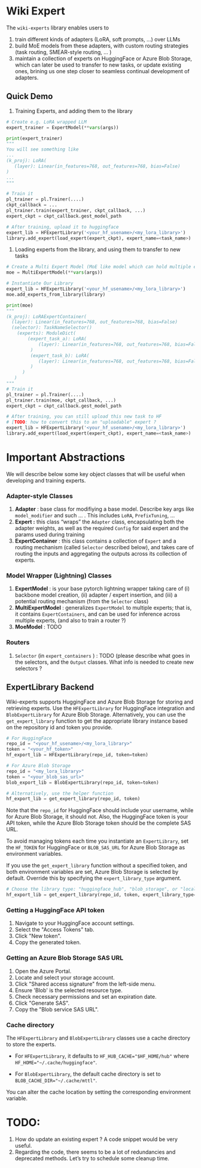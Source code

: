 # Wiki Expert

The `wiki-experts` library enables users to

1. train different kinds of adapters (LoRA, soft prompts, …) over LLMs
2. build MoE models from these adapters, with custom routing strategies (task routing, SMEAR-style routing, … )
3. maintain a collection of experts on HuggingFace or Azure Blob Storage, which can later be used to transfer
to new tasks, or update existing ones, brining us one step closer to seamless continual development of adapters.

## Quick Demo

1. Training Experts, and adding them to the library

```python
# Create e.g. LoRA wrapped LLM
expert_trainer = ExpertModel(**vars(args))

print(expert_trainer)
"""
You will see something like
...
(k_proj): LoRA(
   (layer): Linear(in_features=768, out_features=768, bias=False)
)
...
"""

# Train it
pl_trainer = pl.Trainer(....)
ckpt_callback = ...
pl_trainer.train(expert_trainer, ckpt_callback, ...)
expert_ckpt = ckpt_callback.gest_model_path

# After training, upload it to huggingface
expert_lib = HFExpertLibrary('<your_hf_usename>/<my_lora_library>')
library.add_expert(load_expert(expert_ckpt), expert_name=<task_name>)

```

1. Loading experts from the library, and using them to transfer to new tasks

```python
# Create a Multi Expert Model (MoE like model which can hold multiple expert instances)
moe = MultiExpertModel(**vars(args))

# Instantiate Our Library
expert_lib = HFExpertLibrary('<your_hf_usename>/<my_lora_library>')
moe.add_experts_from_library(library)

print(moe)
"""
(k_proj): LoRAExpertContainer(
  (layer): Linear(in_features=768, out_features=768, bias=False)
  (selector): TaskNameSelector()
    (experts): ModuleDict(
        (expert_task_a): LoRA(
            (layer): Linear(in_features=768, out_features=768, bias=False)
         )
         (expert_task_b): LoRA(
            (layer): Linear(in_features=768, out_features=768, bias=False)
         )
      )
   )
"""
# Train it
pl_trainer = pl.Trainer(....)
pl_trainer.train(moe, ckpt_callback, ...)
expert_ckpt = ckpt_callback.gest_model_path

# After training, you can still upload this new task to HF
# [TODO: how to convert this to an "uploadable" expert ?
expert_lib = HFExpertLibrary('<your_hf_usename>/<my_lora_library>')
library.add_expert(load_expert(expert_ckpt), expert_name=<task_name>)
```

# Important Abstractions

We will describe below some key object classes that will be useful when developing and training experts.

### Adapter-style Classes

1. **Adapter** : base class for modifiying a base model. Describe key args like `model_modifier` and such … . This includes `LoRA`, `PrefixTuning`, …
2. **Expert :**  this class “wraps” the `Adapter` class, encapsulating both the adapter weights, as well as the required `Config` for said expert and the params used during training
3. **ExpertContainer** : this class contains a collection of `Expert` and a routing mechanism (called `Selector` described below), and takes care of routing the inputs and aggregating the outputs across its collection of experts.

### Model Wrapper (Lightning) Classes

1. **ExpertModel** : is your base pytorch lightning wrapper taking care of (i) backbone model creation, (ii) adapter / expert insertion, and (iii) a potential routing mechanism (from the `Selector` class)
2. **MultiExpertModel** : generalizes `ExpertModel` to multiple experts; that is, it contains `ExpertContainers`, and can be used for inference across multiple experts, (and also to train a router ?)
3. **MoeModel** : TODO


### Routers

1. `Selector` (in `expert_containers` ) : TODO (please describe what goes in the selectors, and the `Output` classes. What info is needed to create new selectors ?


## ExpertLibrary Backend


Wiki-experts supports HuggingFace and Azure Blob Storage for storing and retrieving experts. Use the `HFExpertLibrary` for HuggingFace integration and `BlobExpertLibrary` for Azure Blob Storage. Alternatively, you can use the `get_expert_library` function to get the appropriate library instance based on the repository id and token you provide.

```python
# For HuggingFace
repo_id = "<your_hf_usename>/<my_lora_library>"
token = "<your_hf_token>"
hf_export_lib = HFExpertLibrary(repo_id, token=token)

# For Azure Blob Storage
repo_id = "<my_lora_library>"
token = "<your_blob_sas_url>"
blob_export_lib = BlobExpertLibrary(repo_id, token=token)

# Alternatively, use the helper function
hf_export_lib = get_expert_library(repo_id, token)
```

Note that the `repo_id` for HuggingFace should include your username, while for Azure Blob Storage, it should not. Also, the HuggingFace token is your API token, while the Azure Blob Storage token should be the complete SAS URL.

To avoid managing tokens each time you instantiate an `ExpertLibrary`, set the `HF_TOKEN` for HuggingFace or `BLOB_SAS_URL` for Azure Blob Storage as environment variables.

If you use the `get_expert_library` function without a specified token, and both environment variables are set, Azure Blob Storage is selected by default. Override this by specifying the `expert_library_type` argument.

```python
# Choose the library type: "huggingface_hub", "blob_storage", or "local"
hf_export_lib = get_expert_library(repo_id, token, expert_library_type="huggingface_hub")
```


### Getting a HuggingFace API token

1. Navigate to your HuggingFace account settings.
2. Select the "Access Tokens" tab.
3. Click "New token".
4. Copy the generated token.


### Getting an Azure Blob Storage SAS URL

1. Open the Azure Portal.
2. Locate and select your storage account.
3. Click "Shared access signature" from the left-side menu.
4. Ensure 'Blob' is the selected resource type.
5. Check necessary permissions and set an expiration date.
6. Click "Generate SAS".
7. Copy the "Blob service SAS URL".


### Cache directory

The `HFExpertLibrary` and `BlobExpertLibrary` classes use a cache directory to store the experts.

  - For `HFExpertLibrary`, it defaults to `HF_HUB_CACHE="$HF_HOME/hub"` where `HF_HOME="~/.cache/huggingface"`.

  - For `BlobExpertLibrary`, the default cache directory is set to `BLOB_CACHE_DIR="~/.cache/mttl"`.


You can alter the cache location by setting the corresponding environment variable.


# TODO:

1. How do update an existing expert ? A code snippet would be very useful.
2. Regarding the code, there seems to be a lot of redundancies and deprecated methods. Let’s try to schedule some cleanup time.
